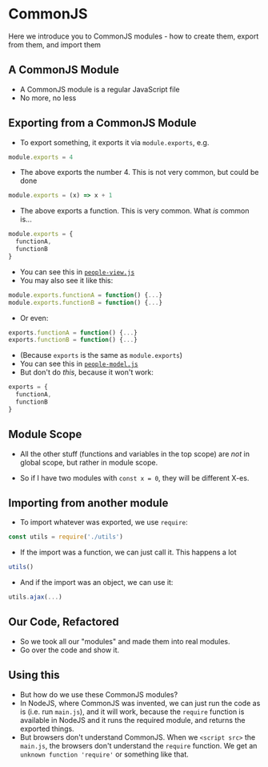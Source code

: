 # CommonJS

Here we introduce you to CommonJS modules - how to create them, export from them, and import them

## A CommonJS Module

* A CommonJS module is a regular JavaScript file
* No more, no less

## Exporting from a CommonJS Module

* To export something, it exports it via `module.exports`, e.g.

```js
module.exports = 4
```

* The above exports the number 4. This is not very common, but could be done

```js
module.exports = (x) => x + 1
```

* The above exports a function. This is very common. What _is_ common is...

```js
module.exports = {
  functionA,
  functionB
}
```

* You can see this in [`people-view.js`](./people-view.js)
* You may also see it like this:

```js
module.exports.functionA = function() {...}
module.exports.functionB = function() {...}
```

* Or even:

```js
exports.functionA = function() {...}
exports.functionB = function() {...}
```

* (Because `exports` is the same as `module.exports`)
* You can see this in [`people-model.js`](./people-model.js)
* But don't do _this_, because it won't work:

```js
exports = {
  functionA,
  functionB
}
```

## Module Scope

* All the other stuff (functions and variables in the top scope) are *not* in global scope, but rather in module scope.

* So if I have two modules with `const x = 0`, they will be different X-es.

## Importing from another module

* To import whatever was exported, we use `require`:

```js
const utils = require('./utils')
```

* If the import was a function, we can just call it. This happens a lot

```js
utils()
```

* And if the import was an object, we can use it:

```js
utils.ajax(...)
```

## Our Code, Refactored

* So we took all our "modules" and made them into real modules.
* Go over the code and show it.

## Using this

* But how do we use these CommonJS modules?
* In NodeJS, where CommonJS was invented, we can just run the code as is (i.e. run `main.js`),
  and it will work, because the `require` function is available in NodeJS and it runs the required module,
  and returns the exported things.
* But browsers don't understand CommonJS.
  When we `<script src>` the `main.js`, the browsers don't understand the `require` function.
  We get an `unknown function 'require'` or something like that.
